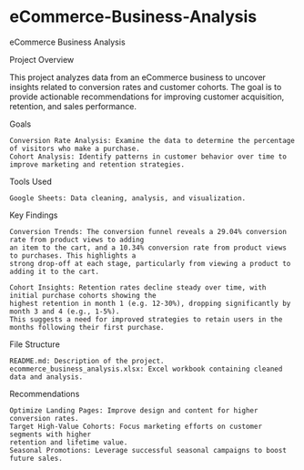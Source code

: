 # eCommerce-Business-Analysis

eCommerce Business Analysis

Project Overview

This project analyzes data from an eCommerce business to uncover insights related to conversion rates and customer cohorts.
The goal is to provide actionable recommendations for improving customer acquisition, retention, and sales performance.

Goals

    Conversion Rate Analysis: Examine the data to determine the percentage of visitors who make a purchase.
    Cohort Analysis: Identify patterns in customer behavior over time to improve marketing and retention strategies.

Tools Used

    Google Sheets: Data cleaning, analysis, and visualization.

Key Findings

    Conversion Trends: The conversion funnel reveals a 29.04% conversion rate from product views to adding 
    an item to the cart, and a 10.34% conversion rate from product views to purchases. This highlights a 
    strong drop-off at each stage, particularly from viewing a product to adding it to the cart.

    Cohort Insights: Retention rates decline steady over time, with initial purchase cohorts showing the
    highest retention in month 1 (e.g. 12-30%), dropping significantly by month 3 and 4 (e.g., 1-5%).
    This suggests a need for improved strategies to retain users in the months following their first purchase.

File Structure

    README.md: Description of the project.
    ecommerce_business_analysis.xlsx: Excel workbook containing cleaned data and analysis.

Recommendations

    Optimize Landing Pages: Improve design and content for higher conversion rates.
    Target High-Value Cohorts: Focus marketing efforts on customer segments with higher 
    retention and lifetime value.
    Seasonal Promotions: Leverage successful seasonal campaigns to boost future sales.
